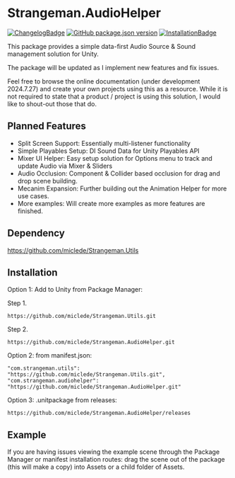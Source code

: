 # Strangeman.AudioHelper
[![ChangelogBadge]](CHANGELOG.md) [![GitHub package.json version]][ReleasesLink] [![InstallationBadge]](#installation)


This package provides a simple data-first Audio Source & Sound management solution for Unity.

The package will be updated as I implement new features and fix issues.

Feel free to browse the online documentation (under development 2024.7.27) and create your own projects using this as a resource. While it is not required to state that a product / project is using this solution, I would like to shout-out those that do.

## Planned Features
- Split Screen Support: Essentially multi-listener functionality
- Simple Playables Setup: DI Sound Data for Unity Playables API
- Mixer UI Helper: Easy setup solution for Options menu to track and update Audio via Mixer & Sliders
- Audio Occlusion: Component & Collider based occlusion for drag and drop scene building.
- Mecanim Expansion: Further building out the Animation Helper for more use cases.
- More examples: Will create more examples as more features are finished.

## Dependency
https://github.com/miclede/Strangeman.Utils

## Installation
Option 1: Add to Unity from Package Manager:

Step 1.
```
https://github.com/miclede/Strangeman.Utils.git
```
Step 2.
```
https://github.com/miclede/Strangeman.AudioHelper.git
```

Option 2: from manifest.json:
```
"com.strangeman.utils": "https://github.com/miclede/Strangeman.Utils.git",
"com.strangeman.audiohelper": "https://github.com/miclede/Strangeman.AudioHelper.git"
```

Option 3: .unitpackage from releases:
```
https://github.com/miclede/Strangeman.AudioHelper/releases
```

## Example
If you are having issues viewing the example scene through the Package Manager or manifest installation routes: drag the scene out of the package (this will make a copy) into Assets or a child folder of Assets.

<!------>
[ChangelogBadge]: https://img.shields.io/badge/Changelog-light
[GitHub package.json version]: https://img.shields.io/github/package-json/v/miclede/Strangeman.AudioHelper
[InstallationBadge]: https://img.shields.io/badge/Installation-red

[ReleasesLink]: https://github.com/miclede/Strangeman.AudioHelper/releases/latest